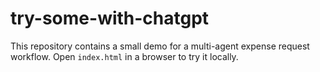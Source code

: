 # try-some-with-chatgpt

This repository contains a small demo for a multi-agent expense request workflow. Open `index.html` in a browser to try it locally.
